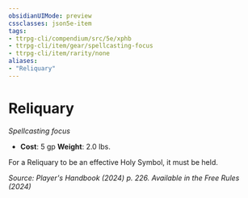 ```yaml
---
obsidianUIMode: preview
cssclasses: json5e-item
tags:
- ttrpg-cli/compendium/src/5e/xphb
- ttrpg-cli/item/gear/spellcasting-focus
- ttrpg-cli/item/rarity/none
aliases: 
- "Reliquary"
---
```

# Reliquary
*Spellcasting focus*  


- **Cost**: 5 gp
**Weight**: 2.0 lbs.

For a Reliquary to be an effective Holy Symbol, it must be held.

*Source: Player's Handbook (2024) p. 226. Available in the Free Rules (2024)*